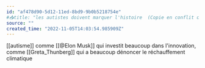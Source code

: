 ```yaml
---
id: "af478d90-5d12-11ed-8bd9-9b0b5218754e"
#📥title: "les autistes doivent marquer l'histoire  (Copie en conflit de LAPTOP-TINDR5I0 2022-11-15)"
source: ""
created_time: "2022-11-05T14:03:54.985909Z"
---
```

[[autisme]]
comme [[@Elon Musk]] qui investit beaucoup dans l'innovation, comme [[Greta_Thunberg]] qui a beaucoup dénoncer le réchauffement climatique 